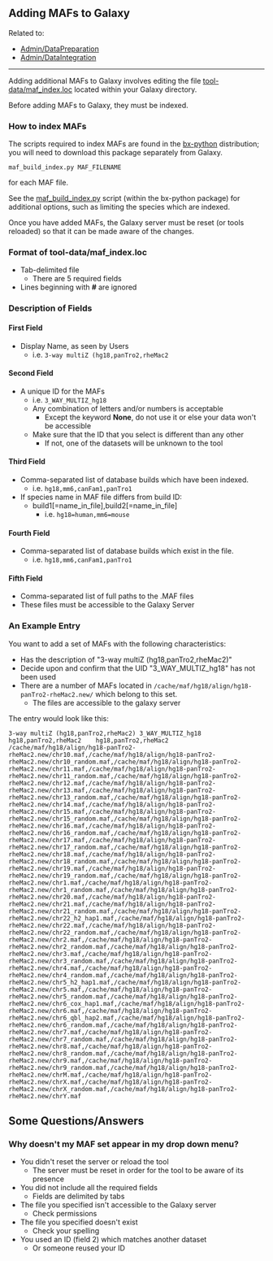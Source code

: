 ## Adding MAFs to Galaxy

Related to:

* [Admin/DataPreparation](/admin/data-preparation/)
* [Admin/DataIntegration](/admin/data-integration/)

----
Adding additional MAFs to Galaxy involves editing the file [tool-data/maf_index.loc](https://github.com/galaxyproject/galaxy/blob/dev/tool-data/maf_index.loc.sample) located within your Galaxy directory.

Before adding MAFs to Galaxy, they must be indexed.



### How to index MAFs

The scripts required to index MAFs are found in the [bx-python](https://github.com/bxlab/bx-python) distribution; you will need to download this package separately from Galaxy.

```
maf_build_index.py MAF_FILENAME
```


for each MAF file.

See the [maf_build_index.py](https://github.com/bxlab/bx-python/blob/master/scripts/maf_build_index.py) script (within the bx-python package) for additional options, such as limiting the species which are indexed.

Once you have added MAFs, the Galaxy server must be reset (or tools reloaded) so that it can be made aware of the changes.

### Format of tool-data/maf_index.loc

* Tab-delimited file
    * There are 5 required fields
* Lines beginning with **#** are ignored

### Description of Fields

#### First Field

* Display Name, as seen by Users
    * i.e. `3-way multiZ (hg18,panTro2,rheMac2`

#### Second Field

* A unique ID for the MAFs
    * i.e. `3_WAY_MULTIZ_hg18`
    * Any combination of letters and/or numbers is acceptable
        * Except the keyword **None**, do not use it or else your data won't be accessible
    * Make sure that the ID that you select is different than any other
        * If not, one of the datasets will be unknown to the tool

#### Third Field

* Comma-separated list of database builds which have been indexed.
    * i.e. `hg18,mm6,canFam1,panTro1`
* If species name in MAF file differs from build ID:
    * build1[=name_in_file],build2[=name_in_file]
        * i.e. `hg18=human,mm6=mouse`

#### Fourth Field

* Comma-separated list of database builds which exist in the file.
    * i.e. `hg18,mm6,canFam1,panTro1`

#### Fifth Field

* Comma-separated list of full paths to the .MAF files
* These files must be accessible to the Galaxy Server

### An Example Entry

You want to add a set of MAFs with the following characteristics:

* Has the description of "3-way multiZ (hg18,panTro2,rheMac2)"
* Decide upon and confirm that the UID "3_WAY_MULTIZ_hg18" has not been used
* There are a number of MAFs located in `/cache/maf/hg18/align/hg18-panTro2-rheMac2.new/` which belong to this set.
    * The files are accessible to the galaxy server

The entry would look like this:

```
3-way multiZ (hg18,panTro2,rheMac2)	3_WAY_MULTIZ_hg18	hg18,panTro2,rheMac2	hg18,panTro2,rheMac2	/cache/maf/hg18/align/hg18-panTro2-rheMac2.new/chr10.maf,/cache/maf/hg18/align/hg18-panTro2-rheMac2.new/chr10_random.maf,/cache/maf/hg18/align/hg18-panTro2-rheMac2.new/chr11.maf,/cache/maf/hg18/align/hg18-panTro2-rheMac2.new/chr11_random.maf,/cache/maf/hg18/align/hg18-panTro2-rheMac2.new/chr12.maf,/cache/maf/hg18/align/hg18-panTro2-rheMac2.new/chr13.maf,/cache/maf/hg18/align/hg18-panTro2-rheMac2.new/chr13_random.maf,/cache/maf/hg18/align/hg18-panTro2-rheMac2.new/chr14.maf,/cache/maf/hg18/align/hg18-panTro2-rheMac2.new/chr15.maf,/cache/maf/hg18/align/hg18-panTro2-rheMac2.new/chr15_random.maf,/cache/maf/hg18/align/hg18-panTro2-rheMac2.new/chr16.maf,/cache/maf/hg18/align/hg18-panTro2-rheMac2.new/chr16_random.maf,/cache/maf/hg18/align/hg18-panTro2-rheMac2.new/chr17.maf,/cache/maf/hg18/align/hg18-panTro2-rheMac2.new/chr17_random.maf,/cache/maf/hg18/align/hg18-panTro2-rheMac2.new/chr18.maf,/cache/maf/hg18/align/hg18-panTro2-rheMac2.new/chr18_random.maf,/cache/maf/hg18/align/hg18-panTro2-rheMac2.new/chr19.maf,/cache/maf/hg18/align/hg18-panTro2-rheMac2.new/chr19_random.maf,/cache/maf/hg18/align/hg18-panTro2-rheMac2.new/chr1.maf,/cache/maf/hg18/align/hg18-panTro2-rheMac2.new/chr1_random.maf,/cache/maf/hg18/align/hg18-panTro2-rheMac2.new/chr20.maf,/cache/maf/hg18/align/hg18-panTro2-rheMac2.new/chr21.maf,/cache/maf/hg18/align/hg18-panTro2-rheMac2.new/chr21_random.maf,/cache/maf/hg18/align/hg18-panTro2-rheMac2.new/chr22_h2_hap1.maf,/cache/maf/hg18/align/hg18-panTro2-rheMac2.new/chr22.maf,/cache/maf/hg18/align/hg18-panTro2-rheMac2.new/chr22_random.maf,/cache/maf/hg18/align/hg18-panTro2-rheMac2.new/chr2.maf,/cache/maf/hg18/align/hg18-panTro2-rheMac2.new/chr2_random.maf,/cache/maf/hg18/align/hg18-panTro2-rheMac2.new/chr3.maf,/cache/maf/hg18/align/hg18-panTro2-rheMac2.new/chr3_random.maf,/cache/maf/hg18/align/hg18-panTro2-rheMac2.new/chr4.maf,/cache/maf/hg18/align/hg18-panTro2-rheMac2.new/chr4_random.maf,/cache/maf/hg18/align/hg18-panTro2-rheMac2.new/chr5_h2_hap1.maf,/cache/maf/hg18/align/hg18-panTro2-rheMac2.new/chr5.maf,/cache/maf/hg18/align/hg18-panTro2-rheMac2.new/chr5_random.maf,/cache/maf/hg18/align/hg18-panTro2-rheMac2.new/chr6_cox_hap1.maf,/cache/maf/hg18/align/hg18-panTro2-rheMac2.new/chr6.maf,/cache/maf/hg18/align/hg18-panTro2-rheMac2.new/chr6_qbl_hap2.maf,/cache/maf/hg18/align/hg18-panTro2-rheMac2.new/chr6_random.maf,/cache/maf/hg18/align/hg18-panTro2-rheMac2.new/chr7.maf,/cache/maf/hg18/align/hg18-panTro2-rheMac2.new/chr7_random.maf,/cache/maf/hg18/align/hg18-panTro2-rheMac2.new/chr8.maf,/cache/maf/hg18/align/hg18-panTro2-rheMac2.new/chr8_random.maf,/cache/maf/hg18/align/hg18-panTro2-rheMac2.new/chr9.maf,/cache/maf/hg18/align/hg18-panTro2-rheMac2.new/chr9_random.maf,/cache/maf/hg18/align/hg18-panTro2-rheMac2.new/chrM.maf,/cache/maf/hg18/align/hg18-panTro2-rheMac2.new/chrX.maf,/cache/maf/hg18/align/hg18-panTro2-rheMac2.new/chrX_random.maf,/cache/maf/hg18/align/hg18-panTro2-rheMac2.new/chrY.maf
```



## Some Questions/Answers

### Why doesn't my MAF set appear in my drop down menu?

* You didn't reset the server or reload the tool
    * The server must be reset in order for the tool to be aware of its presence
* You did not include all the required fields
    * Fields are delimited by tabs
* The file you specified isn't accessible to the Galaxy server
    * Check permissions
* The file you specified doesn't exist
    * Check your spelling
* You used an ID (field 2) which matches another dataset
    * Or someone reused your ID
